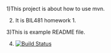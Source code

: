 1)This project is about how to use mvn.

2) It is BIL481 homework 1.

3)This is example README file.

4) [![Build Status](https://travis-ci.org/msaidzengin/myDemoApp.svg?branch=master)](https://travis-ci.org/msaidzengin/myDemoApp)